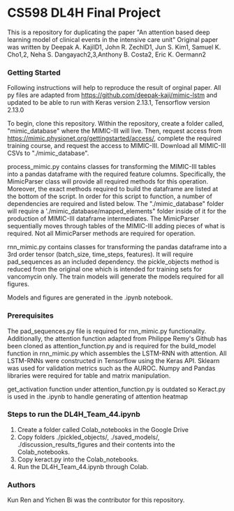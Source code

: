 # CS598 DL4H Final Project

This is a repository for duplicating the paper "An attention based deep learning model of clinical events in the intensive care unit"
Original paper was written by Deepak A. KajiID1, John R. ZechID1, Jun S. Kim1, Samuel K. Cho1,2, Neha S. Dangayach2,3,Anthony B. Costa2, Eric K. Oermann2

### Getting Started

Following instructions will help to reproduce the result of orginal paper. All py files are adapted from https://github.com/deepak-kaji/mimic-lstm and updated to be able to run with Keras version 2.13.1, Tensorflow version 2.13.0

To begin, clone this repository. Within the repository, create a folder called, "mimic_database" where the MIMIC-III will live. Then, request access from https://mimic.physionet.org/gettingstarted/access/, complete the required training course, and request the access to MIMIC-III. Download all MIMIC-III CSVs to "./mimic_database".

process_mimic.py contains classes for transforming the MIMIC-III tables into a pandas dataframe with the required feature columns. Specifically, the MimicParser class will provide all required methods for this operation. Moreover, the exact methods required to build the dataframe are listed at the bottom of the script. In order for this script to function, a number of dependencies are required and listed below. The "./mimic_database" folder will require a './mimic_database/mapped_elements" folder inside of it for the production of MIMIC-III dataframe intermediates. The MimicParser sequentially moves through tables of the MIMIC-III adding pieces of what is required. Not all MimicParser methods are required for operation.

rnn_mimic.py contains classes for transforming the pandas dataframe into a 3rd order tensor (batch_size, time_steps, features). It will require pad_sequences as an included dependency. the pickle_objects method is reduced from the original one which is intended for training sets for vancomycin only. The train models will generate the models required for all figures. 

Models and figures are generated in the .ipynb notebook.

### Prerequisites
The pad_sequences.py file is required for rnn_mimic.py functionality. Additionally, the attention function adapted from Philippe Remy's Github has been cloned as attention_function.py and is required for the build_model function in rnn_mimic.py which assembles the LSTM-RNN with attention. All LSTM-RNNs were constructed in Tensorflow using the Keras API. Sklearn was used for validation metrics such as the AUROC. Numpy and Pandas libraries were required for table and matrix manipulation. 

get_activation function under attention_function.py is outdated so Keract.py is used in the .ipynb to handle generating of attention heatmap

### Steps to run the DL4H_Team_44.ipynb
1. Create a folder called Colab_notebooks in the Google Drive
2. Copy folders ./pickled_objects/, ./saved_models/, ./discussion_results_figures and their contents into the Colab_notebooks.
3. Copy keract.py into the Colab_notebooks.
4. Run the DL4H_Team_44.ipynb through Colab. 

### Authors
Kun Ren and Yichen Bi was the contributor for this repository. 


